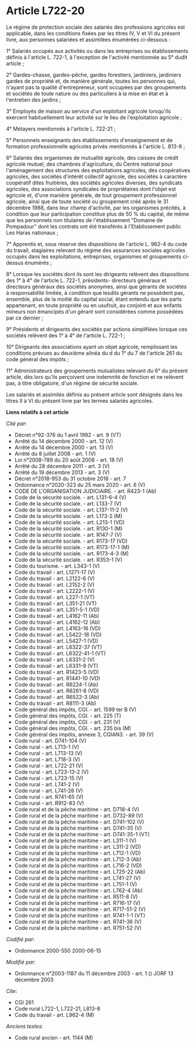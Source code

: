 # Article L722-20

Le régime de protection sociale des salariés des professions agricoles est applicable, dans les conditions fixées par les
titres IV, V et VI du présent livre, aux personnes salariées et assimilées énumérées ci-dessous :

1° Salariés occupés aux activités ou dans les entreprises ou établissements définis à l'article L. 722-1, à l'exception de
l'activité mentionnée au 5° dudit article ;

2° Gardes-chasse, gardes-pêche, gardes forestiers, jardiniers, jardiniers gardes de propriété et, de manière générale, toutes
les personnes qui, n'ayant pas la qualité d'entrepreneur, sont occupées par des groupements et sociétés de toute nature ou
des particuliers à la mise en état et à l'entretien des jardins ;

3° Employés de maison au service d'un exploitant agricole lorsqu'ils exercent habituellement leur activité sur le lieu de
l'exploitation agricole ;

4° Métayers mentionnés à l'article L. 722-21 ;

5° Personnels enseignants des établissements d'enseignement et de formation professionnelle agricoles privés mentionnés à
l'article L. 813-8 ;

6° Salariés des organismes de mutualité agricole, des caisses de crédit agricole mutuel, des chambres d'agriculture, du
Centre national pour l'aménagement des structures des exploitations agricoles, des coopératives agricoles, des sociétés
d'intérêt collectif agricole, des sociétés à caractère coopératif dites fruitières, des sociétés agricoles diverses, des
syndicats agricoles, des associations syndicales de propriétaires dont l'objet est agricole et, d'une manière générale, de
tout groupement professionnel agricole, ainsi que de toute société ou groupement créé après le 31 décembre 1988, dans leur
champ d'activité, par les organismes précités, à condition que leur participation constitue plus de 50 % du capital, de même
que les personnels non titulaires de l'établissement "Domaine de Pompadour" dont les contrats ont été transférés à
l'Etablissement public Les Haras nationaux ;

7° Apprentis et, sous réserve des dispositions de l'article L. 962-4 du code du travail, stagiaires relevant du régime des
assurances sociales agricoles occupés dans les exploitations, entreprises, organismes et groupements ci-dessus énumérés ;

8° Lorsque les sociétés dont ils sont les dirigeants relèvent des dispositions des 1° à 4° de l'article L. 722-1, présidents-
directeurs généraux et directeurs généraux des sociétés anonymes, ainsi que gérants de sociétés à responsabilité limitée, à
condition que lesdits gérants ne possèdent pas, ensemble, plus de la moitié du capital social, étant entendu que les parts
appartenant, en toute propriété ou en usufruit, au conjoint et aux enfants mineurs non émancipés d'un gérant sont considérées
comme possédées par ce dernier ;

9° Présidents et dirigeants des sociétés par actions simplifiées lorsque ces sociétés relèvent des 1° à 4° de l'article L.
722-1 ;

10° Dirigeants des associations ayant un objet agricole, remplissant les conditions prévues au deuxième alinéa du d du 1° du
7 de l'article 261 du code général des impôts ;

11° Administrateurs des groupements mutualistes relevant du 6° du présent article, dès lors qu'ils perçoivent une indemnité
de fonction et ne relèvent pas, à titre obligatoire, d'un régime de sécurité sociale.

Les salariés et assimilés définis au présent article sont désignés dans les titres II à VI du présent livre par les termes
salariés agricoles.

**Liens relatifs à cet article**

_Cité par_:

  - Décret n°92-376 du 1 avril 1992 - art. 9 (VT)
  - Arrêté du 14 décembre 2000 - art. 12 (V)
  - Arrêté du 14 décembre 2000 - art. 13 (V)
  - Arrêté du 8 juillet 2008 - art. 1 (V)
  - Loi n°2008-789 du 20 août 2008 - art. 18 (V)
  - Arrêté du 28 décembre 2011 - art. 3 (V)
  - Arrêté du 19 décembre 2013 - art. 3 (V)
  - Décret n°2018-953 du 31 octobre 2018 - art. 7
  - Ordonnance n°2020-323 du 25 mars 2020 - art. 6 (V)
  - CODE DE L'ORGANISATION JUDICIAIRE. - art. R423-1 (Ab)
  - Code de la sécurité sociale. - art. L131-6-4 (V)
  - Code de la sécurité sociale. - art. L133-7 (V)
  - Code de la sécurité sociale. - art. L137-11-2 (V)
  - Code de la sécurité sociale. - art. L173-2 (M)
  - Code de la sécurité sociale. - art. L213-1 (VD)
  - Code de la sécurité sociale. - art. R130-1 (M)
  - Code de la sécurité sociale. - art. R147-7 (V)
  - Code de la sécurité sociale. - art. R173-17 (VD)
  - Code de la sécurité sociale. - art. R173-17-1 (M)
  - Code de la sécurité sociale. - art. R173-4-3 (M)
  - Code de la sécurité sociale. - art. R353-1 (V)
  - Code du tourisme. - art. L343-1 (V)
  - Code du travail - art. L1271-17 (V)
  - Code du travail - art. L2122-6 (V)
  - Code du travail - art. L2152-2 (V)
  - Code du travail - art. L2222-1 (V)
  - Code du travail - art. L227-1 (VT)
  - Code du travail - art. L351-21 (VT)
  - Code du travail - art. L351-5-1 (VD)
  - Code du travail - art. L4162-11 (Ab)
  - Code du travail - art. L4162-12 (Ab)
  - Code du travail - art. L4163-16 (VD)
  - Code du travail - art. L5422-16 (VD)
  - Code du travail - art. L5427-1 (VD)
  - Code du travail - art. L6322-37 (VT)
  - Code du travail - art. L6322-41-1 (VT)
  - Code du travail - art. L6331-2 (V)
  - Code du travail - art. L6331-9 (VT)
  - Code du travail - art. R1423-5 (VD)
  - Code du travail - art. R1441-10 (VD)
  - Code du travail - art. R6224-1 (Ab)
  - Code du travail - art. R6261-8 (VD)
  - Code du travail - art. R6522-3 (Ab)
  - Code du travail - art. R8111-3 (Ab)
  - Code général des impôts, CGI. - art. 1599 ter B (V)
  - Code général des impôts, CGI. - art. 225 (T)
  - Code général des impôts, CGI. - art. 231 (V)
  - Code général des impôts, CGI. - art. 235 bis (M)
  - Code général des impôts, annexe 3, CGIAN3. - art. 39 (V)
  - Code rural - art. D741-104 (V)
  - Code rural - art. L713-1 (V)
  - Code rural - art. L713-13 (V)
  - Code rural - art. L718-3 (V)
  - Code rural - art. L722-21 (V)
  - Code rural - art. L723-13-2 (V)
  - Code rural - art. L723-15 (V)
  - Code rural - art. L741-2 (V)
  - Code rural - art. L741-28 (V)
  - Code rural - art. R741-65 (V)
  - Code rural - art. R912-83 (V)
  - Code rural et de la pêche maritime - art. D718-4 (V)
  - Code rural et de la pêche maritime - art. D732-89 (V)
  - Code rural et de la pêche maritime - art. D741-102 (V)
  - Code rural et de la pêche maritime - art. D741-35 (V)
  - Code rural et de la pêche maritime - art. D741-35-1 (VT)
  - Code rural et de la pêche maritime - art. L311-1 (V)
  - Code rural et de la pêche maritime - art. L311-2 (VD)
  - Code rural et de la pêche maritime - art. L712-1 (VD)
  - Code rural et de la pêche maritime - art. L712-3 (Ab)
  - Code rural et de la pêche maritime - art. L716-2 (VD)
  - Code rural et de la pêche maritime - art. L725-22 (Ab)
  - Code rural et de la pêche maritime - art. L741-27 (V)
  - Code rural et de la pêche maritime - art. L751-1 (V)
  - Code rural et de la pêche maritime - art. L762-4 (Ab)
  - Code rural et de la pêche maritime - art. R511-8 (V)
  - Code rural et de la pêche maritime - art. R716-17 (V)
  - Code rural et de la pêche maritime - art. R717-51-2 (V)
  - Code rural et de la pêche maritime - art. R741-1-1 (VT)
  - Code rural et de la pêche maritime - art. R741-36 (V)
  - Code rural et de la pêche maritime - art. R751-52 (V)

_Codifié par_:

  - Ordonnance 2000-550 2000-06-15

_Modifié par_:

  - Ordonnance n°2003-1187 du 11 décembre 2003 - art. 1 () JORF 13 décembre 2003

_Cite_:

  - CGI 261
  - Code rural L722-1, L722-21, L813-8
  - Code du travail - art. L962-4 (M)

_Anciens textes_:

  - Code rural ancien - art. 1144 (M)
